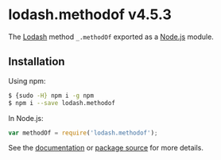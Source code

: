 # lodash.methodof v4.5.3

The [Lodash](https://lodash.com/) method `_.methodOf` exported as a [Node.js](https://nodejs.org/) module.

## Installation

Using npm:
```bash
$ {sudo -H} npm i -g npm
$ npm i --save lodash.methodof
```

In Node.js:
```js
var methodOf = require('lodash.methodof');
```

See the [documentation](https://lodash.com/docs#methodOf) or [package source](https://github.com/lodash/lodash/blob/4.5.3-npm-packages/lodash.methodof) for more details.
